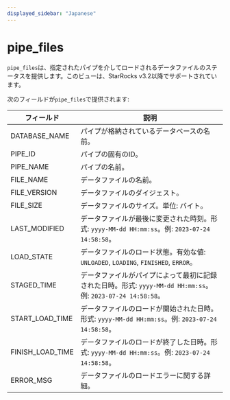 ```yaml
---
displayed_sidebar: "Japanese"
---
```


# pipe_files

`pipe_files`は、指定されたパイプを介してロードされるデータファイルのステータスを提供します。このビューは、StarRocks v3.2以降でサポートされています。

次のフィールドが`pipe_files`で提供されます:

| **フィールド**    | **説明**                                                    |
| ---------------- | ------------------------------------------------------------ |
| DATABASE_NAME    | パイプが格納されているデータベースの名前。                 |
| PIPE_ID          | パイプの固有のID。                                           |
| PIPE_NAME        | パイプの名前。                                                |
| FILE_NAME        | データファイルの名前。                                       |
| FILE_VERSION     | データファイルのダイジェスト。                                |
| FILE_SIZE        | データファイルのサイズ。単位: バイト。                       |
| LAST_MODIFIED    | データファイルが最後に変更された時刻。形式: `yyyy-MM-dd HH:mm:ss`。例: `2023-07-24 14:58:58`。 |
| LOAD_STATE       | データファイルのロード状態。有効な値: `UNLOADED`, `LOADING`, `FINISHED`, `ERROR`。 |
| STAGED_TIME      | データファイルがパイプによって最初に記録された日時。形式: `yyyy-MM-dd HH:mm:ss`。例: `2023-07-24 14:58:58`。 |
| START_LOAD_TIME  | データファイルのロードが開始された日時。形式: `yyyy-MM-dd HH:mm:ss`。例: `2023-07-24 14:58:58`。 |
| FINISH_LOAD_TIME | データファイルのロードが終了した日時。形式: `yyyy-MM-dd HH:mm:ss`。例: `2023-07-24 14:58:58`。 |
| ERROR_MSG        | データファイルのロードエラーに関する詳細。                 |